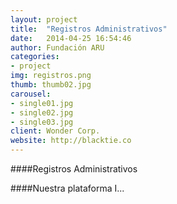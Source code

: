 ```yaml
---
layout: project
title:  "Registros Administrativos"
date:   2014-04-25 16:54:46
author: Fundación ARU
categories:
- project
img: registros.png
thumb: thumb02.jpg
carousel:
- single01.jpg
- single02.jpg
- single03.jpg
client: Wonder Corp.
website: http://blacktie.co
---
```

####Registros Administrativos


####Nuestra plataforma
I...